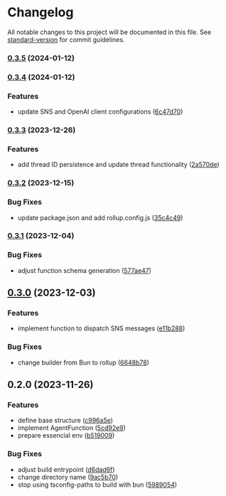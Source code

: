 # Changelog

All notable changes to this project will be documented in this file. See [standard-version](https://github.com/conventional-changelog/standard-version) for commit guidelines.

### [0.3.5](https://github.com/gabrielh-silvestre/s1-agents/compare/v0.3.4...v0.3.5) (2024-01-12)

### [0.3.4](https://github.com/gabrielh-silvestre/s1-agents/compare/v0.3.3...v0.3.4) (2024-01-12)


### Features

* update SNS and OpenAI client configurations ([6c47d70](https://github.com/gabrielh-silvestre/s1-agents/commit/6c47d70fa500b3818fb7097ff8e676f4b4c2f250))

### [0.3.3](https://github.com/gabrielh-silvestre/s1-agents/compare/v0.3.2...v0.3.3) (2023-12-26)


### Features

* add thread ID persistence and update thread functionality ([2a570de](https://github.com/gabrielh-silvestre/s1-agents/commit/2a570de8508181d39d8adbec1076b3ad441c204c))

### [0.3.2](https://github.com/gabrielh-silvestre/s1-agents/compare/v0.3.1...v0.3.2) (2023-12-15)


### Bug Fixes

* update package.json and add rollup.config.js ([35c4c49](https://github.com/gabrielh-silvestre/s1-agents/commit/35c4c4927189d5490abd708c63980def5305dca1))

### [0.3.1](https://github.com/gabrielh-silvestre/s1-agents/compare/v0.3.0...v0.3.1) (2023-12-04)


### Bug Fixes

* adjust function schema generation ([577ae47](https://github.com/gabrielh-silvestre/s1-agents/commit/577ae470bf93fb7abd08bbc88e2e1b7c5ae3b608))

## [0.3.0](https://github.com/gabrielh-silvestre/s1-agents/compare/v0.2.0...v0.3.0) (2023-12-03)


### Features

* implement function to dispatch SNS messages ([e11b288](https://github.com/gabrielh-silvestre/s1-agents/commit/e11b2888a1c528eef32c88d1ca64b636c828022e))


### Bug Fixes

* change builder from Bun to rollup ([6648b78](https://github.com/gabrielh-silvestre/s1-agents/commit/6648b78636f90b7e3f1bab5156ac981433e7469e))

## 0.2.0 (2023-11-26)


### Features

* define base structure ([c996a5e](https://github.com/gabrielh-silvestre/s1-agents/commit/c996a5e70cf9e59e23b1a0f847dd3370683f94a8))
* implement AgentFunction ([5cd92e9](https://github.com/gabrielh-silvestre/s1-agents/commit/5cd92e92074e4685c343a85ca5a9b6b473aa6d85))
* prepare essencial env ([b519009](https://github.com/gabrielh-silvestre/s1-agents/commit/b519009752fb02a2229c92ee74226d8bbe1331fc))


### Bug Fixes

* adjust build entrypoint ([d6dad6f](https://github.com/gabrielh-silvestre/s1-agents/commit/d6dad6f48227fc1df86d6b3abe74cd48d17da7f9))
* change directory name ([9ac5b70](https://github.com/gabrielh-silvestre/s1-agents/commit/9ac5b70b4c65bd806046482e91c2bc635bf65574))
* stop using tsconfig-paths to build with bun ([5989054](https://github.com/gabrielh-silvestre/s1-agents/commit/598905460130e618345643e93569514ff13c9d5c))
